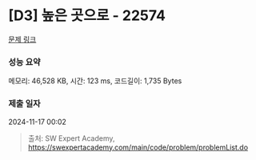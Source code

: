 # [D3] 높은 곳으로 - 22574 

[문제 링크](https://swexpertacademy.com/main/code/problem/problemDetail.do?contestProbId=AZIieDaq5AEDFAXd) 

### 성능 요약

메모리: 46,528 KB, 시간: 123 ms, 코드길이: 1,735 Bytes

### 제출 일자

2024-11-17 00:02



> 출처: SW Expert Academy, https://swexpertacademy.com/main/code/problem/problemList.do
